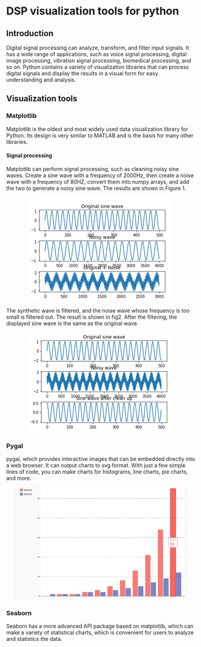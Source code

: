 # DSP visualization tools for python
## Introduction
Digital signal processing can analyze, transform, and filter input signals. It has a wide range of applications, such as voice signal processing, digital image processing, vibration signal processing, biomedical processing, and so on. Python contains a variety of visualization libraries that can process digital signals and display the results in a visual form for easy understanding and analysis.

## Visualization tools
### Matplotlib
Matplotlib is the oldest and most widely used data visualization library for Python. Its design is very similar to MATLAB and is the basis for many other libraries.

#### Signal processing
Matplotlib can perform signal processing, such as cleaning noisy sine waves.
Create a sine wave with a frequency of 2000Hz, then create a noise wave with a frequency of 80HZ, convert them into numpy arrays, and add the two to generate a noisy sine wave. The results are shown in Figure 1.   
<p align="center">
<img src="https://github.com/lqi25/MiniProject3/blob/master/img/fig1.png"/> 
</p>
The synthetic wave is filtered, and the noise wave whose frequency is too small is filtered out. The result is shown in fig2. After the filtering, the displayed sine wave is the same as the original wave.   
<p align="center">
<img src="https://github.com/lqi25/MiniProject3/blob/master/img/fig2.png"/> 
</p>

### Pygal
pygal, which provides interactive images that can be embedded directly into a web browser. It can output charts to svg format. With just a few simple lines of code, you can make charts for histograms, line charts, pie charts, and more.
<p align="center">
<img width="460" height="300" src="https://github.com/lqi25/MiniProject3/blob/master/img/fig4.png"/> 
</p>


### Seaborn
Seaborn has a more advanced API package based on matplotlib, which can make a variety of statistical charts, which is convenient for users to analyze and statistics the data.
